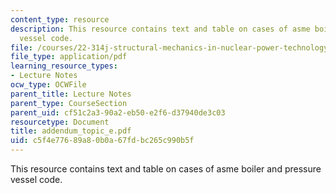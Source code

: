 ```yaml
---
content_type: resource
description: This resource contains text and table on cases of asme boiler and pressure
  vessel code.
file: /courses/22-314j-structural-mechanics-in-nuclear-power-technology-fall-2006/c5f4e77689a80b0a67fdbc265c990b5f_addendum_topic_e.pdf
file_type: application/pdf
learning_resource_types:
- Lecture Notes
ocw_type: OCWFile
parent_title: Lecture Notes
parent_type: CourseSection
parent_uid: cf51c2a3-90a2-eb50-e2f6-d37940de3c03
resourcetype: Document
title: addendum_topic_e.pdf
uid: c5f4e776-89a8-0b0a-67fd-bc265c990b5f
---
```

This resource contains text and table on cases of asme boiler and pressure vessel code.

